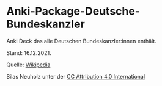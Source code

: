 # Anki-Package-Deutsche-Bundeskanzler
Anki Deck das alle Deutschen Bundeskanzler:innen enthält.

Stand: 16.12.2021.

Quelle: [Wikipedia](https://de.m.wikipedia.org/wiki/Liste_der_deutschen_Bundesregierungen)

Silas Neuholz unter der [CC Attribution 4.0 International](https://creativecommons.org/licenses/by/4.0/legalcode)
